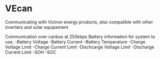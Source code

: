 # VEcan
Communicating with Victron energy products, also compatible with other inverters and solar equipement

Communication over canbus at 250kbps
Battery information for system to use;
-Battery Voltage
-Battery Current
-Battery Temperature
-Charge Voltage Limit
-Charge Current Limit
-Dischcarge Voltage Limit
-Discharge Current Limit
-SOH
-SOC
